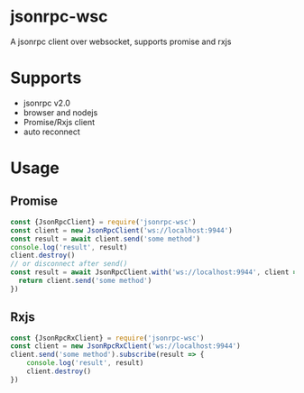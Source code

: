# jsonrpc-wsc
A jsonrpc client over websocket, supports promise and rxjs

# Supports
* jsonrpc v2.0
* browser and nodejs
* Promise/Rxjs client
* auto reconnect
# Usage
## Promise
```js
const {JsonRpcClient} = require('jsonrpc-wsc')
const client = new JsonRpcClient('ws://localhost:9944')
const result = await client.send('some method')
console.log('result', result)
client.destroy()
// or disconnect after send()
const result = await JsonRpcClient.with('ws://localhost:9944', client => {
  return client.send('some method')
})
```

## Rxjs
```js
const {JsonRpcRxClient} = require('jsonrpc-wsc')
const client = new JsonRpcRxClient('ws://localhost:9944')
client.send('some method').subscribe(result => {
    console.log('result', result)
    client.destroy()
})

```
